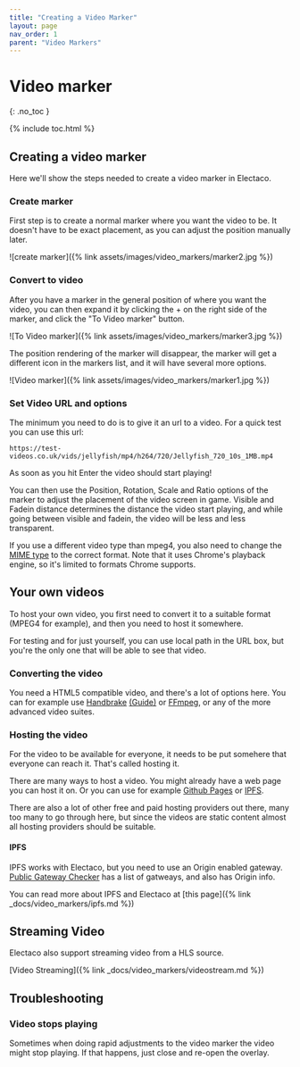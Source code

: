 ```yaml
---
title: "Creating a Video Marker"
layout: page
nav_order: 1
parent: "Video Markers"
---
```


# Video marker
{: .no_toc }

{% include toc.html %}
## Creating a video marker

Here we'll show the steps needed to create a video marker in Electaco.

### Create marker

First step is to create a normal marker where you want the video to be. 
It doesn't have to be exact placement, as you can adjust the position manually later.

![create marker]({% link assets/images/video_markers/marker2.jpg %})


### Convert to video

After you have a marker in the general position of where you want the video, 
you can then expand it by clicking the + on the right side of the marker, 
and click the "To Video marker" button. 

![To Video marker]({% link assets/images/video_markers/marker3.jpg %})

The position rendering of the marker will disappear, the marker will get a different 
icon in the markers list, and it will have several more options.

![Video marker]({% link assets/images/video_markers/marker1.jpg %})

### Set Video URL and options

The minimum you need to do is to give it an url to a video. For a quick test you can use this url:

    https://test-videos.co.uk/vids/jellyfish/mp4/h264/720/Jellyfish_720_10s_1MB.mp4

As soon as you hit Enter the video should start playing! 

You can then use the Position, Rotation, Scale and Ratio options of the marker to adjust the placement of the video screen in game. 
Visible and Fadein distance determines the distance the video start playing, and while going between visible and fadein,
the video will be less and less transparent.

If you use a different video type than mpeg4, you also need to change the [MIME type](https://help.encoding.com/knowledge-base/article/correct-mime-types-for-serving-video-files/) 
to the correct format. Note that it uses Chrome's playback engine, so it's limited to formats Chrome supports.

## Your own videos

To host your own video, you first need to convert it to a suitable format (MPEG4 for example), and then you need to host it somewhere.

For testing and for just yourself, you can use local path in the URL box, but you're the only one that will be able to see that video.

### Converting the video

You need a HTML5 compatible video, and there's a lot of options here. You can for example use [Handbrake](https://handbrake.fr/) [(Guide)](https://www.wonderplugin.com/wordpress-tutorials/how-to-convert-video-to-html5-compatible/) or [FFmpeg](https://ffmpeg.org/), or any of the more advanced video suites.

### Hosting the video

For the video to be available for everyone, it needs to be put somehere that everyone can reach it. That's called hosting it.

There are many ways to host a video. You might already have a web page you can host it on. Or you can use for example [Github Pages](https://pages.github.com/) or [IPFS](https://ipfs.io/). 

There are also a lot of other free and paid hosting providers out there, many too many to go through here, but since the videos are static content
almost all hosting providers should be suitable.

#### IPFS

IPFS works with Electaco, but you need to use an Origin enabled gateway. [Public Gateway Checker](https://ipfs.github.io/public-gateway-checker/) has a list of gatweays, and also has Origin info.

You can read more about IPFS and Electaco at [this page]({% link _docs/video_markers/ipfs.md %})

## Streaming Video

Electaco also support streaming video from a HLS source.

[Video Streaming]({% link _docs/video_markers/videostream.md %})

## Troubleshooting

### Video stops playing

Sometimes when doing rapid adjustments to the video marker the video might stop playing. If that happens, just close and re-open the overlay.